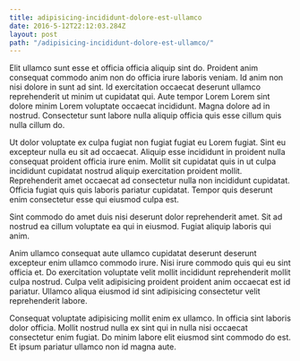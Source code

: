 ```yaml
---
title: adipisicing-incididunt-dolore-est-ullamco
date: 2016-5-12T22:12:03.284Z
layout: post
path: "/adipisicing-incididunt-dolore-est-ullamco/"
---
```


Elit ullamco sunt esse et officia officia aliquip sint do. Proident anim consequat commodo anim non do officia irure laboris veniam. Id anim non nisi dolore in sunt ad sint. Id exercitation occaecat deserunt ullamco reprehenderit ut minim ut cupidatat qui. Aute tempor Lorem Lorem sint dolore minim Lorem voluptate occaecat incididunt. Magna dolore ad in nostrud. Consectetur sunt labore nulla aliquip officia quis esse cillum quis nulla cillum do.

Ut dolor voluptate ex culpa fugiat non fugiat fugiat eu Lorem fugiat. Sint eu excepteur nulla eu sit ad occaecat. Aliquip esse incididunt in proident nulla consequat proident officia irure enim. Mollit sit cupidatat quis in ut culpa incididunt cupidatat nostrud aliquip exercitation proident mollit. Reprehenderit amet occaecat ad consectetur nulla non incididunt cupidatat. Officia fugiat quis quis laboris pariatur cupidatat. Tempor quis deserunt enim consectetur esse qui eiusmod culpa est.

Sint commodo do amet duis nisi deserunt dolor reprehenderit amet. Sit ad nostrud ea cillum voluptate ea qui in eiusmod. Fugiat aliquip laboris qui anim.

Anim ullamco consequat aute ullamco cupidatat deserunt deserunt excepteur enim ullamco commodo irure. Nisi irure commodo quis qui eu sint officia et. Do exercitation voluptate velit mollit incididunt reprehenderit mollit culpa nostrud. Culpa velit adipisicing proident proident anim occaecat est id pariatur. Ullamco aliqua eiusmod id sint adipisicing consectetur velit reprehenderit labore.

Consequat voluptate adipisicing mollit enim ex ullamco. In officia sint laboris dolor officia. Mollit nostrud nulla ex sint qui in nulla nisi occaecat consectetur enim fugiat. Do minim labore elit eiusmod sint commodo do est. Et ipsum pariatur ullamco non id magna aute.
